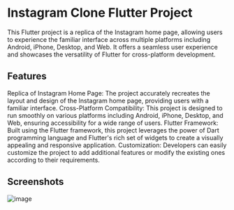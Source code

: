 # Instagram Clone Flutter Project

This Flutter project is a replica of the Instagram home page, allowing users to experience the familiar interface across multiple platforms including Android, iPhone, Desktop, and Web. It offers a seamless user experience and showcases the versatility of Flutter for cross-platform development.

## Features
Replica of Instagram Home Page: The project accurately recreates the layout and design of the Instagram home page, providing users with a familiar interface.
Cross-Platform Compatibility: This project is designed to run smoothly on various platforms including Android, iPhone, Desktop, and Web, ensuring accessibility for a wide range of users.
Flutter Framework: Built using the Flutter framework, this project leverages the power of Dart programming language and Flutter's rich set of widgets to create a visually appealing and responsive application.
Customization: Developers can easily customize the project to add additional features or modify the existing ones according to their requirements.

## Screenshots

![image](https://github.com/AkashSingh1505/Instagram_Clone_flutter/assets/139606462/96f2324b-0ee1-41e7-9f85-2d5115b68b91)





